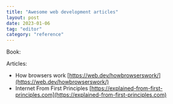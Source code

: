 ```yaml
---
title: "Awesome web development articles"
layout: post
date: 2023-01-06
tag: "editor"
category: "reference"
---
```


Book:

Articles:

- How browsers work [https://web.dev/howbrowserswork/](https://web.dev/howbrowserswork/)
- Internet From First Principles [https://explained-from-first-principles.com](https://explained-from-first-principles.com)
